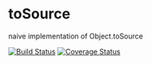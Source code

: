 # toSource
naive implementation of Object.toSource

[![Build Status](https://travis-ci.org/pitermarx/toSource.svg?branch=master)](https://travis-ci.org/pitermarx/toSource)
[![Coverage Status](https://coveralls.io/repos/pitermarx/toSource/badge.svg)](https://coveralls.io/r/pitermarx/toSource)
